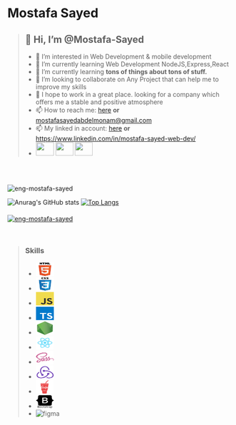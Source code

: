 # Mostafa Sayed 

>## 👋 Hi, I’m @Mostafa-Sayed
>- 👀 I’m interested in Web Development & mobile development
>- 🌱 I’m currently learning Web Development NodeJS,Express,React
>- 🌱 I’m currently learning **tons of things about tons of stuff.**
>- 💞️ I’m looking to collaborate on Any Project that can help me to improve my skills
>- 🙏 I hope to work in a great place. looking for a company which offers me a stable and positive atmosphere
>- 📫 How to reach me: [here](mailto:mostafasayedabdelmonam@gmail.com) **or** mostafasayedabdelmonam@gmail.com
>- 📫 My linked in account: [here](https://www.linkedin.com/in/mostafa-sayed-web-dev) **or** https://www.linkedin.com/in/mostafa-sayed-web-dev/
>- <a href="https://twitter.com/Eng_MostafaSayd" targe="-blank"><img src="https://cdn.cdnlogo.com/logos/t/96/twitter-icon.svg" height="30" width="40"></a>
 <a href="https://www.linkedin.com/in/mostafa-sayed-web-dev" targe="-blank"><img src="https://cdn.cdnlogo.com/logos/l/66/linkedin-icon.svg"  height="30" width="40"></a>
 <a href="mailto:ms519197@gmail.com" targe="-blank"><img src="https://cdn.cdnlogo.com/logos/o/14/official-gmail-icon-2020.svg" height="30" width="40"></a>
 <br>
 <br>
 
 <p align="left"> <img src="https://komarev.com/ghpvc/?username=eng-mostafa-sayed&label=Profile%20views&color=0e75b6&style=flat" alt="eng-mostafa-sayed" /> </p>
 
 ![Anurag's GitHub stats](https://github-readme-stats.vercel.app/api?username=eng-mostafa-sayed&show_icons=true&theme=tokyonight)
 [![Top Langs](https://github-readme-stats.vercel.app/api/top-langs/?username=eng-mostafa-sayed&layout=compact)](https://github.com/anuraghazra/github-readme-stats)
 
 <p dir="auto"><a target="_blank" rel="noopener noreferrer nofollow" href="https://camo.githubusercontent.com/3b0fa8ef28e66ec8ba7447c77a2c2c05775728e815c7e7d2825eaaa21b96c3f5/68747470733a2f2f6769746875622d726561646d652d73747265616b2d73746174732e6865726f6b756170702e636f6d2f3f757365723d6d6f737461666169736d6169656c26"><img src="https://camo.githubusercontent.com/3b0fa8ef28e66ec8ba7447c77a2c2c05775728e815c7e7d2825eaaa21b96c3f5/68747470733a2f2f6769746875622d726561646d652d73747265616b2d73746174732e6865726f6b756170702e636f6d2f3f757365723d6d6f737461666169736d6169656c26" alt="eng-mostafa-sayed" data-canonical-src="https://github-readme-streak-stats.herokuapp.com/?user=eng-mostafa-sayed&amp;" style="max-width: 100%;" align="middle"></a></p>
 
 <br>
 
>###  Skills
>- <img height="30" width="40" src="https://raw.githubusercontent.com/github/explore/80688e429a7d4ef2fca1e82350fe8e3517d3494d/topics/html/html.png">
>- <img height="30" width="40" src="https://raw.githubusercontent.com/github/explore/80688e429a7d4ef2fca1e82350fe8e3517d3494d/topics/css/css.png">    
>- <img height="30" width="40" src="https://raw.githubusercontent.com/github/explore/80688e429a7d4ef2fca1e82350fe8e3517d3494d/topics/javascript/javascript.png">
>- <img height="30" width="40" src="https://raw.githubusercontent.com/github/explore/80688e429a7d4ef2fca1e82350fe8e3517d3494d/topics/typescript/typescript.png">
>- <img height="30" width="40" src="https://raw.githubusercontent.com/github/explore/80688e429a7d4ef2fca1e82350fe8e3517d3494d/topics/nodejs/nodejs.png">
>- <img height="30" width="40" src="https://raw.githubusercontent.com/github/explore/80688e429a7d4ef2fca1e82350fe8e3517d3494d/topics/react/react.png">
>- <img height="30" width="40" src="https://raw.githubusercontent.com/github/explore/80688e429a7d4ef2fca1e82350fe8e3517d3494d/topics/sass/sass.png">
>- <img height="30" width="40" src="https://raw.githubusercontent.com/github/explore/80688e429a7d4ef2fca1e82350fe8e3517d3494d/topics/redux/redux.png">
>- <img height="30" width="40" src="https://raw.githubusercontent.com/github/explore/80688e429a7d4ef2fca1e82350fe8e3517d3494d/topics/gulp/gulp.png">
>- <img height="30" width="40" src="https://raw.githubusercontent.com/devicons/devicon/master/icons/bootstrap/bootstrap-plain-wordmark.svg" alt="bootstrap" />  
>- <img height="30" width="40" src="https://www.vectorlogo.zone/logos/figma/figma-icon.svg" alt="figma" />


